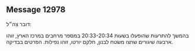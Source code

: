 ## Message 12978

דובר צה״ל:

בהמשך להתרעות שהופעלו בשעות 20:33-20:34 במספר מרחבים במרכז הארץ, זוהו ארבעה שיגורים שחצו משטח לבנון, חלקם יורטו, זוהו נפילות. הפרטים בבדיקה.

